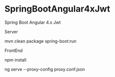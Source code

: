 # SpringBootAngular4xJwt
Spring Boot Angular 4.x Jwt   

Server    

mvn clean package spring-boot:run    

FrontEnd    

npm install                 

ng serve --proxy-config proxy.conf.json     


